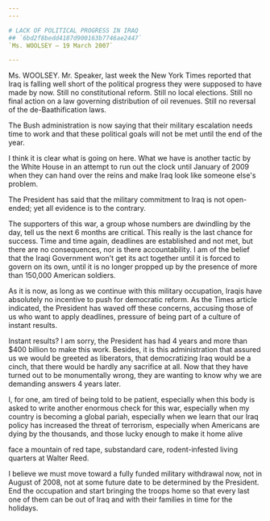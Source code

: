 ```yaml
---
---

# LACK OF POLITICAL PROGRESS IN IRAQ
## `6bd2f8bedd4187d900163b7746ae2447`
`Ms. WOOLSEY — 19 March 2007`

---
```



Ms. WOOLSEY. Mr. Speaker, last week the New York Times reported that 
Iraq is falling well short of the political progress they were supposed 
to have made by now. Still no constitutional reform. Still no local 
elections. Still no final action on a law governing distribution of oil 
revenues. Still no reversal of the de-Baathification laws.

The Bush administration is now saying that their military escalation 
needs time to work and that these political goals will not be met until 
the end of the year.

I think it is clear what is going on here. What we have is another 
tactic by the White House in an attempt to run out the clock until 
January of 2009 when they can hand over the reins and make Iraq look 
like someone else's problem.

The President has said that the military commitment to Iraq is not 
open-ended; yet all evidence is to the contrary.



The supporters of this war, a group whose numbers are dwindling by 
the day, tell us the next 6 months are critical. This really is the 
last chance for success. Time and time again, deadlines are established 
and not met, but there are no consequences, nor is there 
accountability. I am of the belief that the Iraqi Government won't get 
its act together until it is forced to govern on its own, until it is 
no longer propped up by the presence of more than 150,000 American 
soldiers.

As it is now, as long as we continue with this military occupation, 
Iraqis have absolutely no incentive to push for democratic reform. As 
the Times article indicated, the President has waved off these 
concerns, accusing those of us who want to apply deadlines, pressure of 
being part of a culture of instant results.

Instant results? I am sorry, the President has had 4 years and more 
than $400 billion to make this work. Besides, it is this administration 
that assured us we would be greeted as liberators, that democratizing 
Iraq would be a cinch, that there would be hardly any sacrifice at all. 
Now that they have turned out to be monumentally wrong, they are 
wanting to know why we are demanding answers 4 years later.

I, for one, am tired of being told to be patient, especially when 
this body is asked to write another enormous check for this war, 
especially when my country is becoming a global pariah, especially when 
we learn that our Iraq policy has increased the threat of terrorism, 
especially when Americans are dying by the thousands, and those lucky 
enough to make it home alive


face a mountain of red tape, substandard care, rodent-infested living 
quarters at Walter Reed.

I believe we must move toward a fully funded military withdrawal now, 
not in August of 2008, not at some future date to be determined by the 
President. End the occupation and start bringing the troops home so 
that every last one of them can be out of Iraq and with their families 
in time for the holidays.
